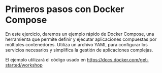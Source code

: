 # Primeros pasos con Docker Compose
En este ejercicio, daremos un ejemplo rápido de Docker Compose, una
herramienta que permite definir y ejecutar aplicaciones compuestas
por múltiples contenedores.
Utiliza un archivo YAML para configurar los servicios necesarios y simplifica la gestión de aplicaciones complejas.

El ejemplo utilizará el código usado en https://docs.docker.com/get-started/workshop